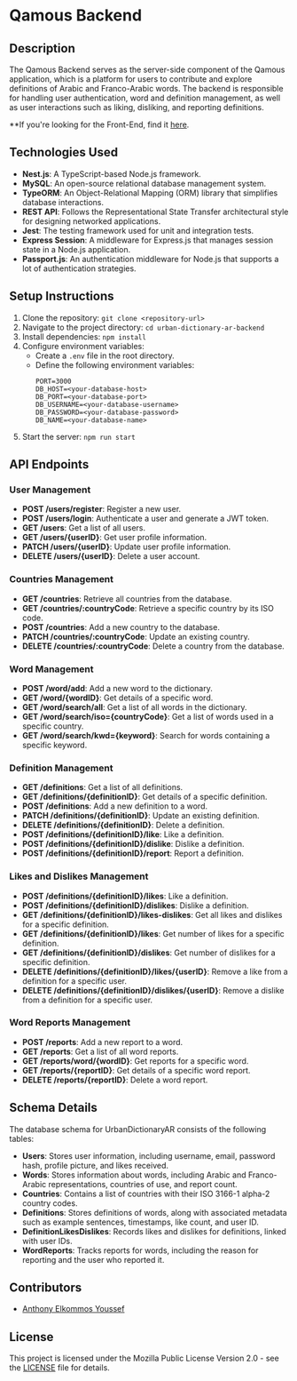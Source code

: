 # Qamous Backend

## Description
The Qamous Backend serves as the server-side component of the Qamous application, which is a platform for users to 
contribute and explore definitions of Arabic and Franco-Arabic words. The backend is responsible for handling user 
authentication, word and definition management, as well as user interactions such as liking, disliking, and reporting 
definitions.

**If you're looking for the Front-End, find it [here](https://github.com/anthonyyoussef01/Qamous).


## Technologies Used
- **Nest.js**: A TypeScript-based Node.js framework.
- **MySQL**: An open-source relational database management system.
- **TypeORM**: An Object-Relational Mapping (ORM) library that simplifies database 
interactions.
- **REST API**: Follows the Representational State Transfer architectural style for designing networked applications.
- **Jest**: The testing framework used for unit and integration tests.
- **Express Session**: A middleware for Express.js that manages session state in a Node.js application.
- **Passport.js**: An authentication middleware for Node.js that supports a lot of authentication strategies.


## Setup Instructions
1. Clone the repository: `git clone <repository-url>`
2. Navigate to the project directory: `cd urban-dictionary-ar-backend`
3. Install dependencies: `npm install`
4. Configure environment variables:
    - Create a `.env` file in the root directory.
    - Define the following environment variables:
      ```
      PORT=3000
      DB_HOST=<your-database-host>
      DB_PORT=<your-database-port>
      DB_USERNAME=<your-database-username>
      DB_PASSWORD=<your-database-password>
      DB_NAME=<your-database-name>
      ```
5. Start the server: `npm run start`


## API Endpoints
### User Management
- **POST /users/register**: Register a new user.
- **POST /users/login**: Authenticate a user and generate a JWT token.
- **GET /users**: Get a list of all users.
- **GET /users/{userID}**: Get user profile information.
- **PATCH /users/{userID}**: Update user profile information.
- **DELETE /users/{userID}**: Delete a user account.

### Countries Management
- **GET /countries**: Retrieve all countries from the database.
- **GET /countries/:countryCode**: Retrieve a specific country by its ISO code.
- **POST /countries**: Add a new country to the database.
- **PATCH /countries/:countryCode**: Update an existing country.
- **DELETE /countries/:countryCode**: Delete a country from the database.

### Word Management
- **POST /word/add**: Add a new word to the dictionary.
- **GET /word/{wordID}**: Get details of a specific word.
- **GET /word/search/all**: Get a list of all words in the dictionary.
- **GET /word/search/iso={countryCode}**: Get a list of words used in a specific country.
- **GET /word/search/kwd={keyword}**: Search for words containing a specific keyword.

### Definition Management
- **GET /definitions**: Get a list of all definitions.
- **GET /definitions/{definitionID}**: Get details of a specific definition.
- **POST /definitions**: Add a new definition to a word.
- **PATCH /definitions/{definitionID}**: Update an existing definition.
- **DELETE /definitions/{definitionID}**: Delete a definition.
- **POST /definitions/{definitionID}/like**: Like a definition.
- **POST /definitions/{definitionID}/dislike**: Dislike a definition.
- **POST /definitions/{definitionID}/report**: Report a definition.

### Likes and Dislikes Management
- **POST /definitions/{definitionID}/likes**: Like a definition.
- **POST /definitions/{definitionID}/dislikes**: Dislike a definition.
- **GET /definitions/{definitionID}/likes-dislikes**: Get all likes and dislikes for a specific definition.
- **GET /definitions/{definitionID}/likes**: Get number of likes for a specific definition.
- **GET /definitions/{definitionID}/dislikes**: Get number of dislikes for a specific definition.
- **DELETE /definitions/{definitionID}/likes/{userID}**: Remove a like from a definition for a specific user.
- **DELETE /definitions/{definitionID}/dislikes/{userID}**: Remove a dislike from a definition for a specific user.

### Word Reports Management
- **POST /reports**: Add a new report to a word.
- **GET /reports**: Get a list of all word reports.
- **GET /reports/word/{wordID}**: Get reports for a specific word.
- **GET /reports/{reportID}**: Get details of a specific word report.
- **DELETE /reports/{reportID}**: Delete a word report.

## Schema Details
The database schema for UrbanDictionaryAR consists of the following tables:
- **Users**: Stores user information, including username, email, password hash, profile picture, and likes received.
- **Words**: Stores information about words, including Arabic and Franco-Arabic representations, countries of use, and 
report count.
- **Countries**: Contains a list of countries with their ISO 3166-1 alpha-2 country codes.
- **Definitions**: Stores definitions of words, along with associated metadata such as example sentences, timestamps, 
like count, and user ID.
- **DefinitionLikesDislikes**: Records likes and dislikes for definitions, linked with user IDs.
- **WordReports**: Tracks reports for words, including the reason for reporting and the user who reported it.


## Contributors
- [Anthony Elkommos Youssef](https://github.com/anthonyyoussef01)


## License
This project is licensed under the Mozilla Public License Version 2.0 - see the [LICENSE](LICENSE) file for details.
